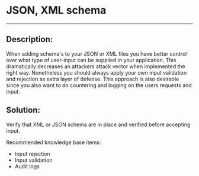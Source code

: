 # JSON, XML schema
-------

## Description:

When adding schema's to your JSON or XML files you have better control over what
type of user-input can be supplied in your application. This dramatically decreases an
attackers attack vector when implemented the right way. Nonetheless you should always
apply your own input validation and rejection as extra layer of defense. This approach
is also desirable since you also want to do countering and logging on the users
requests and input.	 

## Solution:

Verify that XML or JSON schema are in place and verified before accepting input.

Recommended knowledge base items:

- Input rejection
- Input validation
- Audit logs
